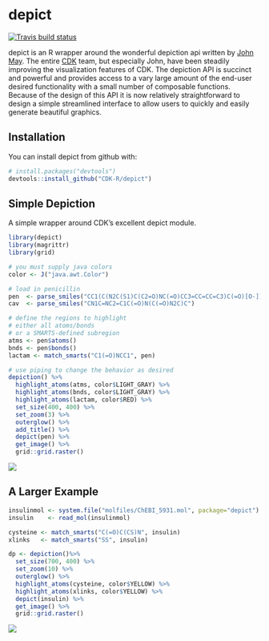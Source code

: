 
# depict

<!-- badges: start -->

[![Travis build
status](https://travis-ci.org/zachcp/depict.svg?branch=master)](https://travis-ci.org/zachcp/depict)
<!-- badges: end -->

depict is an R wrapper around the wonderful depiction api written by
[John May](https://github.com/johnmay). The entire
[CDK](https://github.com/cdk) team, but especially John, have been
steadily improving the visualization features of CDK. The depiction API
is succinct and powerful and provides access to a vary large amount of
the end-user desired functionality with a small number of composable
functions. Because of the design of this API it is now relatively
straightforward to design a simple streamlined interface to allow users
to quickly and easily generate beautiful graphics.

## Installation

You can install depict from github with:

``` r
# install.packages("devtools")
devtools::install_github("CDK-R/depict")
```

## Simple Depiction

A simple wrapper around CDK’s excellent depict module.

``` r
library(depict)
library(magrittr)
library(grid)

# you must supply java colors 
color <- J("java.awt.Color")

# load in penicillin
pen  <- parse_smiles("CC1(C(N2C(S1)C(C2=O)NC(=O)CC3=CC=CC=C3)C(=O)[O-])C penicillin")
cav  <- parse_smiles("CN1C=NC2=C1C(=O)N(C(=O)N2C)C")

# define the regions to highlight
# either all atoms/bonds
# or a SMARTS-defined subregion
atms <- pen$atoms()
bnds <- pen$bonds()
lactam <- match_smarts("C1(=O)NCC1", pen)

# use piping to change the behavior as desired
depiction() %>%
  highlight_atoms(atms, color$LIGHT_GRAY) %>%
  highlight_atoms(bnds, color$LIGHT_GRAY) %>%
  highlight_atoms(lactam, color$RED) %>%
  set_size(400, 400) %>%
  set_zoom(3) %>%
  outerglow() %>%
  add_title() %>%
  depict(pen) %>%
  get_image() %>%
  grid::grid.raster()
```

![](man/figures/penicillin_highlight.png)

## A Larger Example

``` r
insulinmol <- system.file("molfiles/ChEBI_5931.mol", package="depict")
insulin    <- read_mol(insulinmol)

cysteine <- match_smarts("C(=O)C(CS)N", insulin)
xlinks   <- match_smarts("SS", insulin)

dp <- depiction()%>% 
  set_size(700, 400) %>%
  set_zoom(10) %>%
  outerglow() %>%
  highlight_atoms(cysteine, color$YELLOW) %>%
  highlight_atoms(xlinks, color$YELLOW) %>%
  depict(insulin) %>%
  get_image() %>%
  grid::grid.raster()
```

![](man/figures/insulin.png)
